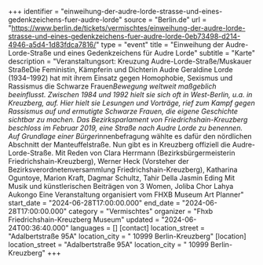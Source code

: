 +++
identifier = "einweihung-der-audre-lorde-strasse-und-eines-gedenkzeichens-fuer-audre-lorde"
source = "Berlin.de"
url = "https://www.berlin.de/tickets/vermischtes/einweihung-der-audre-lorde-strasse-und-eines-gedenkzeichens-fuer-audre-lorde-0eb73498-d214-4946-a5d4-1d83fdca7816/"
type = "event"
title = "Einweihung der Audre-Lorde-Straße und eines Gedenkzeichens für Audre Lorde"
subtitle = "Karte"
description = "Veranstaltungsort: Kreuzung Audre-Lorde-Straße/Muskauer StraßeDie Feministin, Kämpferin und Dichterin Audre Geraldine Lorde (1934–1992) hat mit ihrem Einsatz gegen Homophobie, Sexismus und Rassismus die Schwarze Frauen*Bewegung weltweit maßgeblich beeinflusst. Zwischen 1984 und 1992 hielt sie sich oft in West-Berlin, u.a. in Kreuzberg, auf. Hier hielt sie Lesungen und Vorträge, rief zum Kampf gegen Rassismus auf und ermutigte Schwarze Frauen, die eigene Geschichte sichtbar zu machen. Das Bezirksparlament von Friedrichshain-Kreuzberg beschloss im Februar 2019, eine Straße nach Audre Lorde zu benennen. Auf Grundlage einer Bürger*innenbefragung wählte es dafür den nördlichen Abschnitt der Manteuffelstraße. Nun gibt es in Kreuzberg offiziell die Audre-Lorde-Straße. Mit Reden von Clara Herrmann (Bezirksbürgermeisterin Friedrichshain-Kreuzberg), Werner Heck (Vorsteher der Bezirksverordnetenversammlung Friedrichshain-Kreuzberg), Katharina Oguntoye, Marion Kraft, Dagmar Schultz, Tahir Della  Jasmin Eding Mit Musik und künstlerischen Beiträgen von 3 Women, Joliba Chor  Lahya Aukongo Eine Veranstaltung organisiert vom FHXB Museum  Art Planner"
start_date = "2024-06-28T17:00:00.000"
end_date = "2024-06-28T17:00:00.000"
category = "Vermischtes"
organizer = "Fhxb Friedrichshain-Kreuzberg Museum"
updated = "2024-06-24T00:36:40.000"
languages = []
[contact]
location_street = "Adalbertstraße 95A"
location_city = " 10999 Berlin-Kreuzberg"
[location]
location_street = "Adalbertstraße 95A"
location_city = " 10999 Berlin-Kreuzberg"
+++